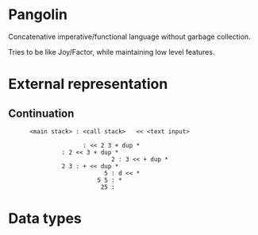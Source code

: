 # Pangolin

Concatenative imperative/functional language without garbage collection.

Tries to be like Joy/Factor, while maintaining low level features.

# External representation

## Continuation

		  <main stack> : <call stack>   << <text input>

			             : << 2 3 + dup *
                   : 2 << 3 + dup *
								 2 : 3 << + dup *
		           2 3 : + << dup *
							   5 : d << *
							 5 5 : *
							  25 :

# Data types
